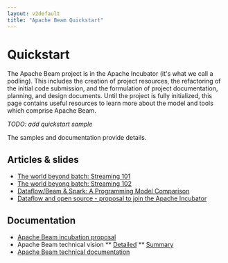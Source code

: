 ```yaml
---
layout: v2default
title: "Apache Beam Quickstart"
---
```


# Quickstart

The Apache Beam project is in the Apache Incubator (it's what we call a podling).
This includes the creation of project resources, the refactoring of the initial code submission, and the formulation of project documentation, planning, and design documents.
Until the project is fully initialized, this page contains useful resources to learn more about the model and tools which comprise Apache Beam.

_TODO: add quickstart sample_

The samples and documentation provide details.

## Articles & slides

* [The world beyond batch: Streaming 101](https://www.oreilly.com/ideas/the-world-beyond-batch-streaming-101)
* [The world beyong batch: Streaming 102](https://www.oreilly.com/ideas/the-world-beyond-batch-streaming-102)
* [Dataflow/Beam & Spark: A Programming Model Comparison](https://cloud.google.com/dataflow/blog/dataflow-beam-and-spark-comparison)
* [Dataflow and open source - proposal to join the Apache Incubator](http://googlecloudplatform.blogspot.com/2016/01/Dataflow-and-open-source-proposal-to-join-the-Apache-Incubator.html)

## Documentation

* [Apache Beam incubation proposal](https://goo.gl/KJrEl7)
* Apache Beam technical vision
** [Detailed](https://goo.gl/5qZt3d)
** [Summary](https://goo.gl/nk5OM0)
* [Apache Beam technical documentation](https://goo.gl/ps8twC)